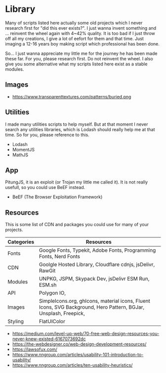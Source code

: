 # Library

Many of scripts listed here actually some old projects which I never research first for "did this ever exists?". I just wanna invent something and ... reinvent the wheel again with 4~42% quality. It is too bad if I just throw off all my creations, I give a lot of eefort for them and that time. Just imaging a 12-16 years boy making script which professional has been done.

So... I just wanna appreciate my little me for the journey he has been made these far. For you, please research first. Do not reinvent the wheel. I also give you some alternative what my scripts listed here exist as a stable modules.

## Images

- https://www.transparenttextures.com/patterns/buried.png

## Utilities

I made many utilities scripts to help myself. But at that moment I never search any utilities libraries, which is Lodash should really help me at that time. So for you, please reference to this.

- Lodash
- MomentJS
- MathJS

## App

PitungJS, it is an exploit (or Trojan my little me called it). It is not really usefull, so you could use BeEF instead.

- BeEF (The Browser Exploitation Framework)

## Resources

This is some list of CDN and packages you could use for many of your projects.

| Categories | Resources                                                                                                        |
| ---------- | ---------------------------------------------------------------------------------------------------------------- |
| Fonts      | Google Fonts, Typekit, Adobe Fonts, Programming Fonts, Nerd Fonts                                                |
| CDN        | Goolgle Hosted Library, Cloudflare cdnjs, jsDelivr, RawGit                                                       |
| Modules    | UNPKG, JSPM, Skypack Dev, jsDelivr ESM Run, ESM.sh                                                               |
| API        | Polygon IO,                                                                                                      |
| Images     | SimpleIcons.org, ghIcons, material icons, Fluent Icons, SVG Background, Hero Pattern, BGJar, Unsplash, Freepick, |
| Styling    | FlatUIColor                                                                                                      |

- https://medium.com/level-up-web/70-free-web-design-resources-you-never-knew-existed-6167073692dc
- https://the-webdesigner.co/web-design-development-resources/
- https://lawsofux.com/
- https://www.nngroup.com/articles/usability-101-introduction-to-usability/
- https://www.nngroup.com/articles/ten-usability-heuristics/
